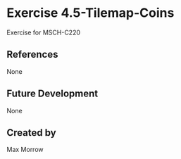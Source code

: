 # Exercise 4.5-Tilemap-Coins

Exercise for MSCH-C220

## References

None


## Future Development

None

## Created by 

Max Morrow
